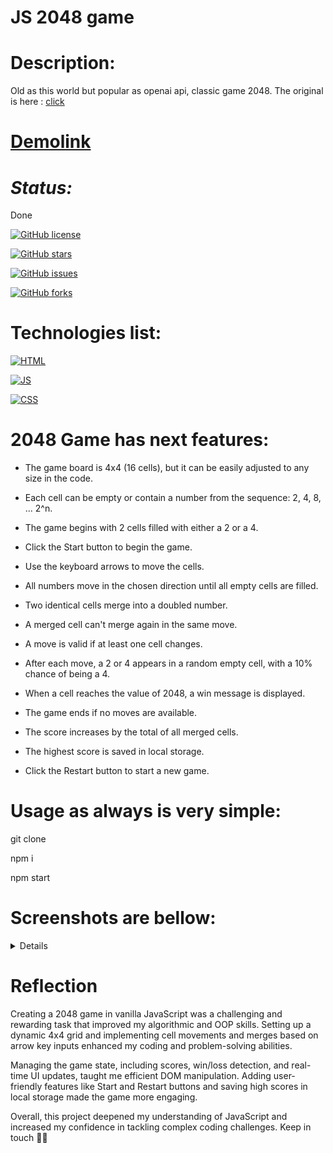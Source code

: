 # JS 2048 game

# Description:

Old as this world but popular as openai api, classic game 2048. The original is here : [click](https://play2048.co/)

# [Demolink](https://haduigon.github.io/react-todo-app/#/)

# _Status:_

Done

[![GitHub license](https://img.shields.io/github/license/haduigon/react-todo-app)](https://github.com/haduigon/react-todo-app/blob/master/LICENSE)

[![GitHub stars](https://img.shields.io/github/stars/haduigon/rreact-todo-app)](https://github.com/haduigon/react-todo-app/stargazers)

[![GitHub issues](https://img.shields.io/github/issues/haduigon/react-todo-app)](https://github.com/haduigon/react-todo-app/issues)

[![GitHub forks](https://img.shields.io/github/forks/haduigon/react-todo-app)](https://github.com/haduigon/react-todo-app/network)

# Technologies list:

[![HTML](https://img.shields.io/badge/HTML-green)](https://developer.mozilla.org/en-US/docs/Web/HTML)

[![JS](https://img.shields.io/badge/Javascript-green)](https://developer.mozilla.org/en-US/docs/Web/JavaScript)

[![CSS](https://img.shields.io/badge/CSS-blue)](https://developer.mozilla.org/en-US/docs/Web/CSS)


# 2048 Game has next features:

- The game board is 4x4 (16 cells), but it can be easily adjusted to any size in the code. 

- Each cell can be empty or contain a number from the sequence: 2, 4, 8, ... 2^n.

- The game begins with 2 cells filled with either a 2 or a 4.

- Click the Start button to begin the game.

- Use the keyboard arrows to move the cells.

- All numbers move in the chosen direction until all empty cells are filled.

- Two identical cells merge into a doubled number.

- A merged cell can't merge again in the same move.

- A move is valid if at least one cell changes.

- After each move, a 2 or 4 appears in a random empty cell, with a 10% chance of being a 4.

- When a cell reaches the value of 2048, a win message is displayed.

- The game ends if no moves are available.

- The score increases by the total of all merged cells.

- The highest score is saved in local storage.

- Click the Restart button to start a new game.

# Usage as always is very simple:

git clone

npm i

npm start

# Screenshots are bellow:

<details>
  <img width="1792" alt="Screenshot 2024-06-06 at 17 56 04" src="https://github.com/haduigon/js_2048_game/assets/20277989/fe3a8619-98ac-42eb-b2a7-7fbb49160aa6">
</details>

# Reflection

Creating a 2048 game in vanilla JavaScript was a challenging and rewarding task that improved my algorithmic and OOP skills. Setting up a dynamic 4x4 grid and implementing cell movements and merges based on arrow key inputs enhanced my coding and problem-solving abilities.

Managing the game state, including scores, win/loss detection, and real-time UI updates, taught me efficient DOM manipulation. Adding user-friendly features like Start and Restart buttons and saving high scores in local storage made the game more engaging.

Overall, this project deepened my understanding of JavaScript and increased my confidence in tackling complex coding challenges.  Keep in touch 👨‍🦲




